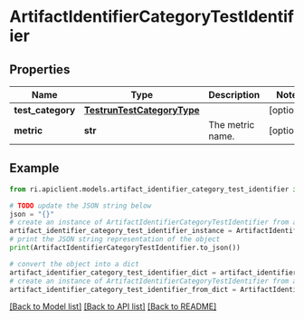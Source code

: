 # ArtifactIdentifierCategoryTestIdentifier


## Properties

Name | Type | Description | Notes
------------ | ------------- | ------------- | -------------
**test_category** | [**TestrunTestCategoryType**](TestrunTestCategoryType.md) |  | [optional] 
**metric** | **str** | The metric name. | [optional] 

## Example

```python
from ri.apiclient.models.artifact_identifier_category_test_identifier import ArtifactIdentifierCategoryTestIdentifier

# TODO update the JSON string below
json = "{}"
# create an instance of ArtifactIdentifierCategoryTestIdentifier from a JSON string
artifact_identifier_category_test_identifier_instance = ArtifactIdentifierCategoryTestIdentifier.from_json(json)
# print the JSON string representation of the object
print(ArtifactIdentifierCategoryTestIdentifier.to_json())

# convert the object into a dict
artifact_identifier_category_test_identifier_dict = artifact_identifier_category_test_identifier_instance.to_dict()
# create an instance of ArtifactIdentifierCategoryTestIdentifier from a dict
artifact_identifier_category_test_identifier_from_dict = ArtifactIdentifierCategoryTestIdentifier.from_dict(artifact_identifier_category_test_identifier_dict)
```
[[Back to Model list]](../README.md#documentation-for-models) [[Back to API list]](../README.md#documentation-for-api-endpoints) [[Back to README]](../README.md)


